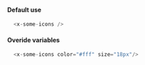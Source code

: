 #### Default use
```php
  <x-some-icons />
``` 

#### Overide variables
```php
  <x-some-icons color="#fff" size="18px"/>
``` 